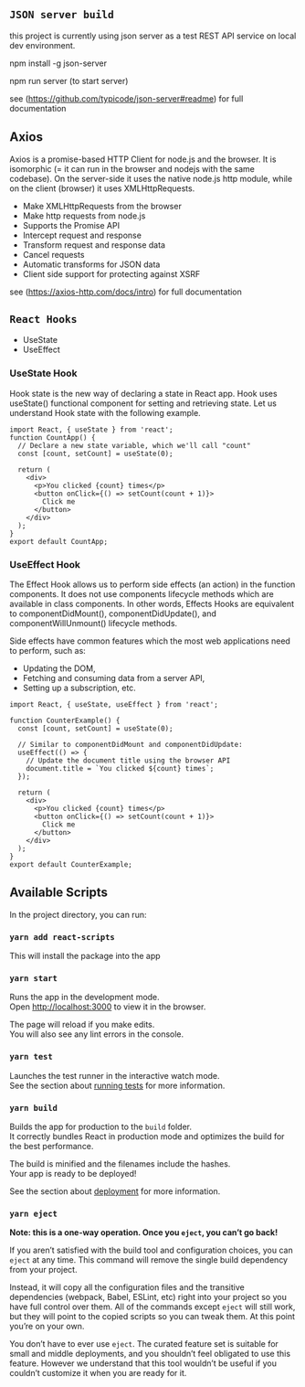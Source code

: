 ## `JSON server build`

this project is currently using json server as a test REST API service on local dev environment. 

npm install -g json-server

npm run server (to start server)

see (https://github.com/typicode/json-server#readme) for full documentation

## Axios 

Axios is a promise-based HTTP Client for node.js and the browser. It is isomorphic (= it can run in the browser and nodejs with the same codebase). On the server-side it uses the native node.js http module, while on the client (browser) it uses XMLHttpRequests.

- Make XMLHttpRequests from the browser
- Make http requests from node.js
- Supports the Promise API
- Intercept request and response
- Transform request and response data
- Cancel requests
- Automatic transforms for JSON data
- Client side support for protecting against XSRF

see (https://axios-http.com/docs/intro) for full documentation

## `React Hooks`

- UseState
- UseEffect

### UseState Hook
Hook state is the new way of declaring a state in React app. Hook uses useState() functional component for setting and retrieving state. Let us understand Hook state with the following example.

``` 
import React, { useState } from 'react';  
function CountApp() {  
  // Declare a new state variable, which we'll call "count"  
  const [count, setCount] = useState(0);  
  
  return (  
    <div>  
      <p>You clicked {count} times</p>  
      <button onClick={() => setCount(count + 1)}>  
        Click me  
      </button>  
    </div>  
  );  
}  
export default CountApp; 
```
### UseEffect Hook
The Effect Hook allows us to perform side effects (an action) in the function components. It does not use components lifecycle methods which are available in class components. In other words, Effects Hooks are equivalent to componentDidMount(), componentDidUpdate(), and componentWillUnmount() lifecycle methods.

Side effects have common features which the most web applications need to perform, such as:

- Updating the DOM,
- Fetching and consuming data from a server API,
- Setting up a subscription, etc.

```
import React, { useState, useEffect } from 'react';  
  
function CounterExample() {  
  const [count, setCount] = useState(0);  
  
  // Similar to componentDidMount and componentDidUpdate:  
  useEffect(() => {  
    // Update the document title using the browser API  
    document.title = `You clicked ${count} times`;  
  });  
  
  return (  
    <div>  
      <p>You clicked {count} times</p>  
      <button onClick={() => setCount(count + 1)}>  
        Click me  
      </button>  
    </div>  
  );  
}  
export default CounterExample;  
```

## Available Scripts

In the project directory, you can run:

### `yarn add react-scripts` 

This will install the package into the app

### `yarn start`

Runs the app in the development mode.\
Open [http://localhost:3000](http://localhost:3000) to view it in the browser.

The page will reload if you make edits.\
You will also see any lint errors in the console.

### `yarn test`

Launches the test runner in the interactive watch mode.\
See the section about [running tests](https://facebook.github.io/create-react-app/docs/running-tests) for more information.

### `yarn build`

Builds the app for production to the `build` folder.\
It correctly bundles React in production mode and optimizes the build for the best performance.

The build is minified and the filenames include the hashes.\
Your app is ready to be deployed!

See the section about [deployment](https://facebook.github.io/create-react-app/docs/deployment) for more information.

### `yarn eject`

**Note: this is a one-way operation. Once you `eject`, you can’t go back!**

If you aren’t satisfied with the build tool and configuration choices, you can `eject` at any time. This command will remove the single build dependency from your project.

Instead, it will copy all the configuration files and the transitive dependencies (webpack, Babel, ESLint, etc) right into your project so you have full control over them. All of the commands except `eject` will still work, but they will point to the copied scripts so you can tweak them. At this point you’re on your own.

You don’t have to ever use `eject`. The curated feature set is suitable for small and middle deployments, and you shouldn’t feel obligated to use this feature. However we understand that this tool wouldn’t be useful if you couldn’t customize it when you are ready for it.


